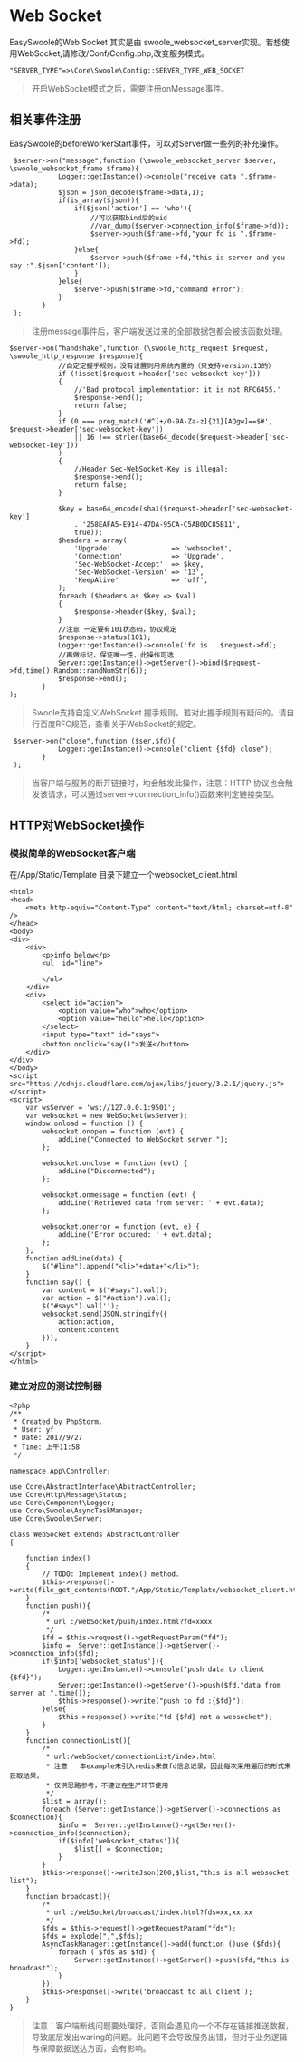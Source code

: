 # Web Socket
EasySwoole的Web Socket 其实是由 swoole_websocket_server实现。若想使用WebSocket,请修改/Conf/Config.php,改变服务模式。
```
"SERVER_TYPE"=>\Core\Swoole\Config::SERVER_TYPE_WEB_SOCKET
```

> 开启WebSocket模式之后，需要注册onMessage事件。

## 相关事件注册
EasySwoole的beforeWorkerStart事件，可以对Server做一些列的补充操作。
```
 $server->on("message",function (\swoole_websocket_server $server, \swoole_websocket_frame $frame){
            Logger::getInstance()->console("receive data ".$frame->data);
            $json = json_decode($frame->data,1);
            if(is_array($json)){
                if($json['action'] == 'who'){
                    //可以获取bind后的uid
                    //var_dump($server->connection_info($frame->fd));
                    $server->push($frame->fd,"your fd is ".$frame->fd);
                }else{
                    $server->push($frame->fd,"this is server and you say :".$json['content']);
                }
            }else{
                $server->push($frame->fd,"command error");
            }
        }
 );
```
> 注册message事件后，客户端发送过来的全部数据包都会被该函数处理。

```
$server->on("handshake",function (\swoole_http_request $request, \swoole_http_response $response){
            //自定定握手规则，没有设置则用系统内置的（只支持version:13的）
            if (!isset($request->header['sec-websocket-key']))
            {
                //'Bad protocol implementation: it is not RFC6455.'
                $response->end();
                return false;
            }
            if (0 === preg_match('#^[+/0-9A-Za-z]{21}[AQgw]==$#', $request->header['sec-websocket-key'])
                || 16 !== strlen(base64_decode($request->header['sec-websocket-key']))
            )
            {
                //Header Sec-WebSocket-Key is illegal;
                $response->end();
                return false;
            }

            $key = base64_encode(sha1($request->header['sec-websocket-key']
                . '258EAFA5-E914-47DA-95CA-C5AB0DC85B11',
                true));
            $headers = array(
                'Upgrade'               => 'websocket',
                'Connection'            => 'Upgrade',
                'Sec-WebSocket-Accept'  => $key,
                'Sec-WebSocket-Version' => '13',
                'KeepAlive'             => 'off',
            );
            foreach ($headers as $key => $val)
            {
                $response->header($key, $val);
            }
            //注意 一定要有101状态码，协议规定
            $response->status(101);
            Logger::getInstance()->console('fd is '.$request->fd);
            //再做标记，保证唯一性，此操作可选
            Server::getInstance()->getServer()->bind($request->fd,time().Random::randNumStr(6));
            $response->end();
        }
);
```

> Swoole支持自定义WebSocket 握手规则。若对此握手规则有疑问的，请自行百度RFC规范，查看关于WebSocket的规定。

```
 $server->on("close",function ($ser,$fd){
            Logger::getInstance()->console("client {$fd} close");
        }
 );
```
> 当客户端与服务的断开链接时，均会触发此操作，注意：HTTP 协议也会触发该请求，可以通过server->connection_info()函数来判定链接类型。

## HTTP对WebSocket操作
### 模拟简单的WebSocket客户端
在/App/Static/Template 目录下建立一个websocket_client.html
```
<html>
<head>
    <meta http-equiv="Content-Type" content="text/html; charset=utf-8" />
</head>
<body>
<div>
    <div>
        <p>info below</p>
        <ul  id="line">

        </ul>
    </div>
    <div>
        <select id="action">
            <option value="who">who</option>
            <option value="hello">hello</option>
        </select>
        <input type="text" id="says">
        <button onclick="say()">发送</button>
    </div>
</div>
</body>
<script src="https://cdnjs.cloudflare.com/ajax/libs/jquery/3.2.1/jquery.js"></script>
<script>
    var wsServer = 'ws://127.0.0.1:9501';
    var websocket = new WebSocket(wsServer);
    window.onload = function () {
        websocket.onopen = function (evt) {
            addLine("Connected to WebSocket server.");
        };

        websocket.onclose = function (evt) {
            addLine("Disconnected");
        };

        websocket.onmessage = function (evt) {
            addLine('Retrieved data from server: ' + evt.data);
        };

        websocket.onerror = function (evt, e) {
            addLine('Error occured: ' + evt.data);
        };
    };
    function addLine(data) {
        $("#line").append("<li>"+data+"</li>");
    }
    function say() {
        var content = $("#says").val();
        var action = $("#action").val();
        $("#says").val('');
        websocket.send(JSON.stringify({
            action:action,
            content:content
        }));
    }
</script>
</html>
```

### 建立对应的测试控制器
```
<?php
/**
 * Created by PhpStorm.
 * User: yf
 * Date: 2017/9/27
 * Time: 上午11:58
 */

namespace App\Controller;

use Core\AbstractInterface\AbstractController;
use Core\Http\Message\Status;
use Core\Component\Logger;
use Core\Swoole\AsyncTaskManager;
use Core\Swoole\Server;

class WebSocket extends AbstractController
{

    function index()
    {
        // TODO: Implement index() method.
        $this->response()->write(file_get_contents(ROOT."/App/Static/Template/websocket_client.html"));
    }
    function push(){
        /*
         * url :/webSocket/push/index.html?fd=xxxx
         */
        $fd = $this->request()->getRequestParam("fd");
        $info =  Server::getInstance()->getServer()->connection_info($fd);
        if($info['websocket_status']){
            Logger::getInstance()->console("push data to client {$fd}");
            Server::getInstance()->getServer()->push($fd,"data from server at ".time());
            $this->response()->write("push to fd :{$fd}");
        }else{
            $this->response()->write("fd {$fd} not a websocket");
        }
    }
    function connectionList(){
        /*
         * url:/webSocket/connectionList/index.html
         * 注意   本example未引入redis来做fd信息记录，因此每次采用遍历的形式来获取结果，
         * 仅供思路参考，不建议在生产环节使用
         */
        $list = array();
        foreach (Server::getInstance()->getServer()->connections as $connection){
            $info =  Server::getInstance()->getServer()->connection_info($connection);
            if($info['websocket_status']){
                $list[] = $connection;
            }
        }
        $this->response()->writeJson(200,$list,"this is all websocket list");
    }
    function broadcast(){
        /*
         * url :/webSocket/broadcast/index.html?fds=xx,xx,xx
         */
        $fds = $this->request()->getRequestParam("fds");
        $fds = explode(",",$fds);
        AsyncTaskManager::getInstance()->add(function ()use ($fds){
            foreach ( $fds as $fd) {
                Server::getInstance()->getServer()->push($fd,"this is broadcast");
            }
        });
        $this->response()->write('broadcast to all client');
    }
}
```

> 注意：客户端断线问题要处理好，否则会遇见向一个不存在链接推送数据，导致底层发出waring的问题。此问题不会导致服务出错，但对于业务逻辑与保障数据送达方面，会有影响。

<script>
    var _hmt = _hmt || [];
    (function() {
        var hm = document.createElement("script");
        hm.src = "https://hm.baidu.com/hm.js?4c8d895ff3b25bddb6fa4185c8651cc3";
        var s = document.getElementsByTagName("script")[0];
        s.parentNode.insertBefore(hm, s);
    })();
</script>
<script>
(function(){
    var bp = document.createElement('script');
    var curProtocol = window.location.protocol.split(':')[0];
    if (curProtocol === 'https') {
        bp.src = 'https://zz.bdstatic.com/linksubmit/push.js';        
    }
    else {
        bp.src = 'http://push.zhanzhang.baidu.com/push.js';
    }
    var s = document.getElementsByTagName("script")[0];
    s.parentNode.insertBefore(bp, s);
})();
</script>
